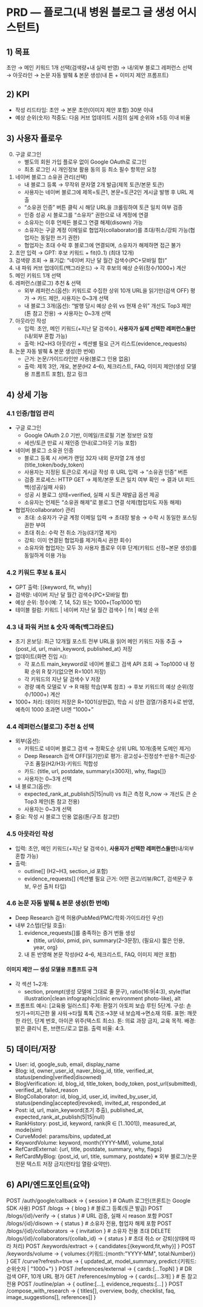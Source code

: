 # PRD — 플로그(내 병원 블로그 글 생성 어시스턴트)

## 1) 목표
초안 → 메인 키워드 1개 선택(검색량+내 실력 반영) → 내/외부 블로그 레퍼런스 선택 → 아웃라인 → 논문 자동 발췌 & 본문 생성(내 톤 + 이미지 제안 프롬프트)

## 2) KPI
- 작성 리드타임: 초안 → 본문 초안(이미지 제안 포함) 30분 이내
- 예상 순위(숫자) 적중도: 다음 커브 업데이트 시점의 실제 순위와 ±5등 이내 비율

## 3) 사용자 플로우
0. 구글 로그인
   - 별도의 회원 가입 플로우 없이 Google OAuth로 로그인
   - 최초 로그인 시 개인정보 활용 동의 등 최소 필수 항목만 요청
1. 네이버 블로그 소유권 관리(선택)
   - 내 블로그 등록 → 무작위 문자열 2개 발급(제목 토큰/본문 토큰)
   - 사용자는 네이버 블로그에 제목=토큰1, 본문=토큰2인 게시글 발행 후 URL 제출
   - “소유권 인증” 버튼 클릭 시 해당 URL을 크롤링하여 토큰 일치 여부 검증
   - 인증 성공 시 블로그를 “소유자” 권한으로 내 계정에 연결
   - 소유자는 이후 언제든 블로그 연결 해제(disown) 가능
   - 소유자는 구글 계정 이메일로 협업자(collaborator)를 초대/취소/강퇴 가능(협업자는 동일한 쓰기 권한)
   - 협업자는 초대 수락 후 블로그에 연결되며, 소유자가 해제하면 접근 불가
2. 초안 입력 → GPT: 후보 키워드 + fit(0..1) (최대 12개)
3. 검색량 조회 → 표기값: “네이버 지난 달 월간 검색수(PC+모바일 합)”
4. 내 파워 커브 업데이트(백그라운드) → 각 후보의 예상 순위(정수/1000+) 계산
5. 메인 키워드 1개 선택
6. 레퍼런스(블로그) 추천 & 선택
   - 외부 레퍼런스(옵션): 키워드로 수집한 상위 10개 URL을 읽기만(검색 OFF) 평가 → 카드 제안, 사용자는 0~3개 선택
   - 내 블로그 3개(옵션): “발행 당시 예상 순위 vs 현재 순위” 개선도 Top3 제안(톤 참고 전용) → 사용자는 0~3개 선택
7. 아웃라인 작성
   - 입력: 초안, 메인 키워드(+지난 달 검색수), **사용자가 실제 선택한 레퍼런스들만**(내/외부 혼합 가능)
   - 출력: H2~H3 아웃라인 + 섹션별 필요 근거 리스트(evidence_requests)
8. 논문 자동 발췌 & 본문 생성(한 번에)
   - 근거: 논문/가이드라인만 사용(블로그 인용 없음)
   - 출력: 제목 3안, 개요, 본문(H2 4–6), 체크리스트, FAQ, 이미지 제안(생성 모델용 프롬프트 포함), 참고 링크

## 4) 상세 기능

### 4.1 인증/협업 관리
- 구글 로그인
  - Google OAuth 2.0 기반, 이메일/프로필 기본 정보만 요청
  - 세션/토큰 만료 시 재인증 안내(로그아웃 기능 포함)
- 네이버 블로그 소유권 인증
  - 블로그 등록 시 서버가 랜덤 32자 내외 문자열 2개 생성(title_token/body_token)
  - 사용자는 지정된 토큰으로 게시글 작성 후 URL 입력 → “소유권 인증” 버튼
  - 검증 프로세스: HTTP GET → 제목/본문 토큰 일치 여부 확인 → 결과 UI 피드백(성공/실패 사유)
  - 성공 시 블로그 상태=verified, 실패 시 토큰 재발급 옵션 제공
  - 소유자는 언제든 “소유권 해제”로 블로그 연결 삭제(협업자도 자동 해제)
- 협업자(collaborator) 관리
  - 초대: 소유자가 구글 계정 이메일 입력 → 초대장 발송 → 수락 시 동일한 포스팅 권한 부여
  - 초대 취소: 수락 전 취소 가능(대기열 제거)
  - 강퇴: 이미 연결된 협업자를 제거(즉시 권한 회수)
  - 소유자와 협업자는 모두 3) 사용자 플로우 이후 단계(키워드 선정~본문 생성)를 동일하게 이용 가능


### 4.2 키워드 후보 & 표시
- GPT 출력: [{keyword, fit, why}]
- 검색량: 네이버 지난 달 월간 검색수(PC+모바일 합)
- 예상 순위: 정수(예: 7, 14, 52) 또는 1000+(Top1000 밖)
- 테이블 컬럼: 키워드 | 네이버 지난 달 월간 검색수 | fit | 예상 순위

### 4.3 내 파워 커브 & 숫자 예측(백그라운드)
- 초기 온보딩: 최근 12개월 포스트 전부 URL을 읽어 메인 키워드 자동 추출 → {post_id, url, main_keyword, published_at} 저장
- 업데이트(화면 진입 시):
  - 각 포스트 main_keyword로 네이버 블로그 검색 API 조회 → Top1000 내 정확 순위 R 찾기(없으면 R=1001 저장)
  - 각 키워드의 지난 달 검색수 V 저장
  - 경량 예측 모델로 V → R 매핑 학습(부록 참조) → 후보 키워드의 예상 순위(정수/1000+) 계산
- 1000+ 처리: 데이터 저장은 R=1001(상한값), 학습 시 상한 검열/가중치↓로 반영, 예측이 1000 초과면 UI엔 “1000+”

### 4.4 레퍼런스(블로그) 추천 & 선택
- 외부(옵션):
  - 키워드로 네이버 블로그 검색 → 정확도순 상위 URL 10개(중복 도메인 제거)
  - Deep Research 검색 OFF(읽기만)로 평가: 광고성↓·진정성↑·반응↑·최근성·구조 품질(H2/H3)·키워드 적합성
  - 카드: {title, url, postdate, summary(≤300자), why, flags[]}
  - 사용자는 0~3개 선택
- 내 블로그(옵션):
  - expected_rank_at_publish(5|15|null) vs 최근 측정 R_now → 개선도 큰 순 Top3 제안(톤 참고 전용)
  - 사용자는 0~3개 선택
- 중요: 작성 시 블로그 인용 없음(톤/구조 참고만)

### 4.5 아웃라인 작성
- 입력: 초안, 메인 키워드(+지난 달 검색수), **사용자가 선택한 레퍼런스들만**(내/외부 혼합 가능)
- 출력:
  - outline[] (H2~H3, section_id 포함)
  - evidence_requests[] (섹션별 필요 근거: 어떤 권고/리뷰/RCT, 검색문구 후보, 우선 출처 타입)

### 4.6 논문 자동 발췌 & 본문 생성(한 번에)
- Deep Research 검색 허용(PubMed/PMC/학회·가이드라인 우선)
- 내부 2스텝(단일 호출):
  1) evidence_requests[]를 충족하는 증거 번들 생성
     - {title, url/doi, pmid, pin, summary(2–3문장), (필요시) 짧은 인용, year, org}
  2) 내 톤 반영해 본문 작성(H2 4–6, 체크리스트, FAQ, 이미지 제안 포함)


#### 이미지 제안 — 생성 모델용 프롬프트 규격
- 각 섹션 1~2개:
  - section, prompt(생성 모델에 그대로 줄 문구), ratio(16:9|4:3), style(flat illustration|clean infographic|clinic environment photo-like), alt
- 프롬프트 예시:
  [교육용 일러스트]
  주제: 환절기 아토피 보습 루틴 5단계.
  구성: 손 씻기→미지근한 물 샤워→타월 톡톡 건조→3분 내 보습제→면소재 의류.
  표현: 깨끗한 라인, 단계 번호, 아이콘 위주(텍스트 최소).
  톤: 의료 과장 금지, 교육 목적.
  배경: 밝은 클리닉 톤, 브랜드/로고 없음.
  출력 비율: 4:3.

## 5) 데이터/저장
- User: id, google_sub, email, display_name
- Blog: id, owner_user_id, naver_blog_id, title, verified_at, status(pending|verified|disowned)
- BlogVerification: id, blog_id, title_token, body_token, post_url(submitted), verified_at, failed_reason
- BlogCollaborator: id, blog_id, user_id, invited_by_user_id, status(pending|accepted|revoked), invited_at, responded_at
- Post: id, url, main_keyword(초기 추출), published_at, expected_rank_at_publish(5|15|null)
- RankHistory: post_id, keyword, rank(R ∈ [1..1001]), measured_at, mode(sim)
- CurveModel: params/bins, updated_at
- KeywordVolume: keyword, month(YYYY-MM), volume_total
- RefCardExternal: {url, title, postdate, summary, why, flags}
- RefCardMyBlog: {post_id, url, title, summary, postdate}
※ 외부 블로그/논문 전문 텍스트 저장 금지(런타임 열람·요약만).

## 6) API/엔드포인트(요약)
POST /auth/google/callback        → { session }                  # OAuth 로그인(프론트는 Google SDK 사용)
POST /blogs                        → { blog }                    # 블로그 등록(토큰 발급)
POST /blogs/{id}/verify            → { status }                  # URL 검증, 실패 시 reason 포함
POST /blogs/{id}/disown            → { status }                  # 소유자 전용, 협업자 해제 포함
POST /blogs/{id}/collaborators     → { invitation }              # 소유자 전용 초대
DELETE /blogs/{id}/collaborators/{collab_id} → { status }       # 초대 취소 or 강퇴(상태에 따라 처리)
POST /keywords/extract         → { candidates:[{keyword,fit,why}] }
POST /keywords/volume          → { volumes:{키워드:{month:"YYYY-MM", total:Number}} }
GET  /curve?refresh=true       → { updated_at, model_summary, predict:{키워드: 순위숫자 | "1000+"} }
POST /references/external      → { cards:[...TopN] }      # DR 검색 OFF, 10개 URL 평가
GET  /references/myblog        → { cards:[...3개] }       # 톤 참고 전용
POST /outline/plan             → { outline:[...], evidence_requests:[...] }
POST /compose_with_research    → { titles[], overview, body, checklist, faq, image_suggestions[], references[] }
